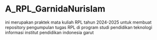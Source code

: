 # A_RPL_GarnidaNurislam
ini merupakan praktek mata kuliah RPL tahun 2024-2025 untuk membuat repository pengumpulan tugas RPL di program studi pendidikan teknologi informasi institut pendidikan indonesia garut  

